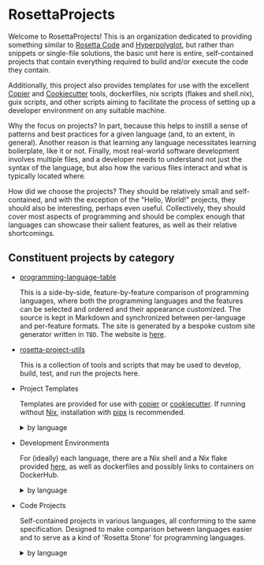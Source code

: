 # RosettaProjects

Welcome to RosettaProjects! This is an organization dedicated to providing something similar to [Rosetta Code](https://rosettacode.org/wiki/Rosetta_Code) and [Hyperpolyglot](https://hyperpolyglot.org/), but rather than snippets or single-file solutions, the basic unit here is entire, self-contained projects that contain everything required to build and/or execute the code they contain.

Additionally, this project also provides templates for use with the excellent [Copier](https://copier.readthedocs.io/en/stable/) and [Cookiecutter](https://cookiecutter.readthedocs.io/en/stable/) tools, dockerfiles, nix scripts (flakes and shell.nix), guix scripts, and other scripts aiming to facilitate the process of setting up a developer environment on any suitable machine.

Why the focus on projects? In part, because this helps to instill a sense of patterns and best practices for a given language (and, to an extent, in general). Another reason is that learning any language necessitates learning boilerplate, like it or not. Finally, most real-world software development involves multiple files, and a developer needs to understand not just the syntax of the language, but also how the various files interact and what is typically located where.

How did we choose the projects? They should be relatively small and self-contained, and with the exception of the "Hello, World!" projects, they should also be interesting, perhaps even useful. Collectively, they should cover most aspects of programming and should be complex enough that languages can showcase their salient features, as well as their relative shortcomings.

 ## Constituent projects by category

 * [programming-language-table](https://github.com/RosettaProjects/programming-language-table)

   

   This is a side-by-side, feature-by-feature comparison of programming languages, where both the programming languages and the features can be selected and ordered and their appearance customized. The source is kept in Markdown and synchronized between per-language and per-feature formats. The site is generated by a bespoke custom site generator written in `TBD`. The website is [here]().
  
* [rosetta-project-utils](https://github.com/RosettaProjects/rosetta-projects-utils)

  This is a collection of tools and scripts that may be used to develop, build, test, and run the projects here.

* Project Templates

  Templates are provided for use with [copier](https://copier.readthedocs.io/) or [cookiecutter](https://cookiecutter.readthedocs.io/). If running without [Nix](https://nixos.org/manual/nix/stable/), installation with [pipx](https://pypa.github.io/pipx/) is recommended.
   
  <details>
   <summary>by language</summary>
 
   * c [copier]() [cookiecutter]()
   * c++ [copier]() [cookiecutter]()
   * python[copier](https://github.com/RosettaProjects/copier-template-python) [cookiecutter](https://github.com/RosettaProjects/copier-template-python)
   * lua [copier]() [cookiecutter]()
   * go [copier]() [cookiecutter]()
   * rust [copier]() [cookiecutter]()
   * javascript [copier]() [cookiecutter]()
   * typescript [copier]() [cookiecutter]()
  
  </details>

* Development Environments

  For (ideally) each language, there are a Nix shell and a Nix flake provided [here](), as well as dockerfiles and possibly links to containers on DockerHub.

  <details>
   <summary>by language</summary>

   * [c]()
   * [c++]()
   * [python]()
   * [lua]()
   * [go]()
   * [rust]()
   * [javascript]()
   * [typescript]()

   For guidance using these development environments, see the repository's [README]().

  </details>

* Code Projects

  Self-contained projects in various languages, all conforming to the same specification. Designed to make comparison between languages easier and to serve as a kind of 'Rosetta Stone' for programming languages.

  <details>
   <summary>by language</summary>

   <details>
    <summary>1. Hello, World!</summary>
    * [c]()
    * [c++]()
    * [python]()
    * [lua]()
    * [go]()
    * [rust]()
    * [javascript]()
    * [typescript]()
   </details>
 
   <details>
    <summary>2. Simplified 'cat' clone</summary>
  
    * [c]()
    * [c++]()
    * [python]()
    * [lua]()
    * [go]()
    * [rust]()
    * [javascript]()
    * [typescript]()
   </details>
 
   <details>
    <summary>3. Simplified 'tree' clone</summary>
   
    * [c]()
    * [c++]()
    * [python]()
    * [lua]()
    * [go]()
    * [rust]()
    * [javascript]()
    * [typescript]()
 
  </details>

   <details>
    <summary>4. Simplest JSON-YAML converter</summary>
 
   * [c]()
   * [c++]()
   * [python]()
   * [lua]()
   * [go]()
   * [rust]()
   * [javascript]()
   * [typescript]()
 
   </details>

   <details>
    <summary>5. nbcat: simple 'cat' command adapted to Jupyter notebooks</summary>
   
   * [c]()
   * [c++]()
   * [python]()
   * [lua]()
   * [go]()
   * [rust]()
   * [javascript]()
   * [typescript]()
 
   </details>

   <details>
    <summary>6. Implementation of Gale-Church text alignment algorithm</summary>
   
   * [c]()
   * [c++]()
   * [python]()
   * [lua]()
   * [go]()
   * [rust]()
   * [javascript]()
   * [typescript]()
 
   </details>

  </details>
